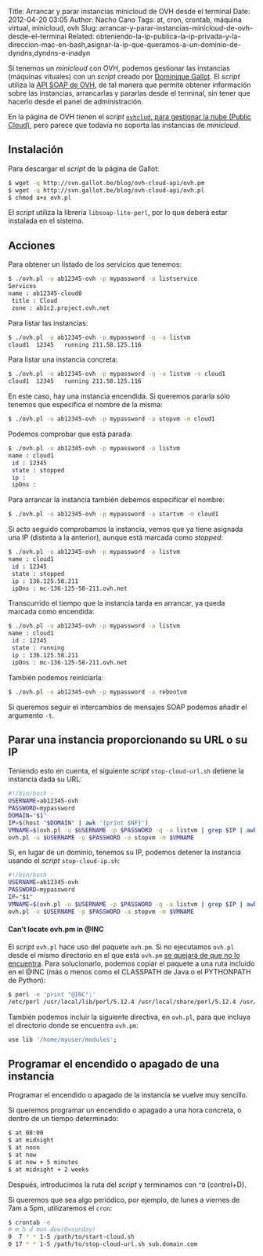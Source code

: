 Title: Arrancar y parar instancias minicloud de OVH desde el terminal
Date: 2012-04-20 03:05
Author: Nacho Cano
Tags: at, cron, crontab, máquina virtual, minicloud, ovh
Slug: arrancar-y-parar-instancias-minicloud-de-ovh-desde-el-terminal
Related: obteniendo-la-ip-publica-la-ip-privada-y-la-direccion-mac-en-bash,asignar-la-ip-que-queramos-a-un-dominio-de-dyndns,dyndns-e-inadyn

Si tenemos un _minicloud_ con OVH, podemos gestionar las instancias
(máquinas vituales) con un _script_ creado por [Dominique Gallot][]. El
_script_ utiliza la [API SOAP de OVH][], de tal manera que permite
obtener información sobre las instancias, arrancarlas y pararlas desde
el terminal, sin tener que hacerlo desde el panel de administración.

En la página de OVH tienen el _script_
[`ovhclud`, para gestionar la nube (Public Cloud)][ovhclud, para gestionar la nube (Public Cloud)],
pero parece que todavía no soporta las instancias de _minicloud_.


Instalación
-----------

Para descargar el _script_ de la página de Gallot:

```bash
$ wget -q http://svn.gallot.be/blog/ovh-cloud-api/ovh.pm
$ wget -q http://svn.gallot.be/blog/ovh-cloud-api/ovh.pl
$ chmod a+x ovh.pl
```

El _script_ utiliza la librería `libsoap-lite-perl`, por lo que deberá
estar instalada en el sistema.

Acciones
--------

Para obtener un listado de los servicios que tenemos:

```bash
$ ./ovh.pl -u ab12345-ovh -p mypassword -a listservice
Services
name : ab12345-cloud0
 title : Cloud
 zone : ab1c2.project.ovh.net
```

Para listar las instancias:

```bash
$ ./ovh.pl -u ab12345-ovh -p mypassword -q -a listvm
cloud1  12345   running 211.58.125.116
```

Para listar una instancia concreta:

```bash
$ ./ovh.pl -u ab12345-ovh -p mypassword -q -a listvm -s cloud1
cloud1  12345   running 211.58.125.116
```

En este caso, hay una instancia encendida. Si queremos pararla sólo
tenemos que especifica el nombre de la misma:

```bash
$ ./ovh.pl -u ab12345-ovh -p mypassword -a stopvm -m cloud1
```

Podemos comprobar que está parada:

```bash
$ ./ovh.pl -u ab12345-ovh -p mypassword -a listvm
name : cloud1
 id : 12345
 state : stopped
 ip :
 ipDns :
```

Para arrancar la instancia también debemos especificar el nombre:

```bash
$ ./ovh.pl -u ab12345-ovh -p mypassword -a startvm -m cloud1
```

Si acto seguido comprobamos la instancia, vemos que ya tiene asignada
una IP (distinta a la anterior), aunque está marcada como _stopped_:

```bash
$ ./ovh.pl -u ab12345-ovh -p mypassword -a listvm
name : cloud1
 id : 12345
 state : stopped
 ip : 136.125.58.211
 ipDns : mc-136-125-58-211.ovh.net
```

Transcurrido el tiempo que la instancia tarda en arrancar, ya queda
marcada como encendida:

```bash
$ ./ovh.pl -u ab12345-ovh -p mypassword -a listvm
name : cloud1
 id : 12345
 state : running
 ip : 136.125.58.211
 ipDns : mc-136-125-58-211.ovh.net
```

También podemos reiniciarla:

```bash
$ ./ovh.pl -u ab12345-ovh -p mypassword -a rebootvm
```

Si queremos seguir el intercambios de mensajes SOAP podemos añadir el
argumento `-t`.

Parar una instancia proporcionando su URL o su IP
-------------------------------------------------

Teniendo esto en cuenta, el siguiente _script_ `stop-cloud-url.sh`
detiene la instancia dada su URL:

```bash
#!/bin/bash -
USERNAME=ab12345-ovh
PASSWORD=mypassword
DOMAIN="$1"
IP=$(host "$DOMAIN" | awk '{print $NF}')
VMNAME=$(ovh.pl -u $USERNAME -p $PASSWORD -q -a listvm | grep $IP | awk '{print $1}')
ovh.pl -u $USERNAME -p $PASSWORD -a stopvm -m $VMNAME
```

Si, en lugar de un dominio, tenemos su IP, podemos detener la instancia
usando el _script_ `stop-cloud-ip.sh`:

```bash
#!/bin/bash -
USERNAME=ab12345-ovh
PASSWORD=mypassword
IP="$1"
VMNAME=$(ovh.pl -u $USERNAME -p $PASSWORD -q -a listvm | grep $IP | awk '{print $1}')
ovh.pl -u $USERNAME -p $PASSWORD -a stopvm -m $VMNAME
```

#### Can’t locate ovh.pm in @INC

El _script_ `ovh.pl` hace uso del paquete `ovh.pm`. Si no ejecutamos
`ovh.pl` desde el mismo directorio en el que está `ovh.pm` [se quejará
de que no lo encuentra][]. Para solucionarlo, podemos copiar el paquete
a una ruta incluido en el @INC (más o menos como el CLASSPATH de Java o
el PYTHONPATH de Python):

```bash
$ perl -e 'print "@INC";'
/etc/perl /usr/local/lib/perl/5.12.4 /usr/local/share/perl/5.12.4 /usr/lib/perl5 /usr/share/perl5 /usr/lib/perl/5.12 /usr/share/perl/5.12 /usr/local/lib/site_perl .
```

También podemos incluir la siguiente directiva, en `ovh.pl`, para que
incluya el directorio donde se encuentra `ovh.pm`:

```bash
use lib '/home/myuser/modules';
```

Programar el encendido o apagado de una instancia
-------------------------------------------------

Programar el encendido o apagado de la instancia se vuelve muy sencillo.

Si queremos programar un encendido o apagado a una hora concreta, o
dentro de un tiempo determinado:

```bash
$ at 08:00
$ at midnight
$ at noon
$ at now
$ at now + 5 minutes
$ at midnight + 2 weeks
```

Después, introducimos la ruta del _script_ y terminamos con `^D`
(control+D).

Si queremos que sea algo periódico, por ejemplo, de lunes a viernes de
7am a 5pm, utilizaremos el `cron`:

```bash
$ crontab -e
# m h d mon dow(0=sunday)
0  7 * * 1-5 /path/to/start-cloud.sh
0 17 * * 1-5 /path/to/stop-cloud-url.sh sub.domain.com
```

  [Dominique Gallot]: http://www.gallot.be/?p=124
    "Dominique Gallot"
  [API SOAP de OVH]: http://www.ovh.com/soapi/es/
    "API SOAP de OVH"
  [ovhclud, para gestionar la nube (Public Cloud)]: http://www.ovh.com/fr/cloud/api/ovhcloud
    "ovhclud, para gestionar la nube (Public Cloud)"
  [se quejará de que no lo encuentra]: http://www.devdaily.com/blog/post/perl/perl-error-cant-locate-module-in-inc
    "se quejará de que no lo encuentra"
